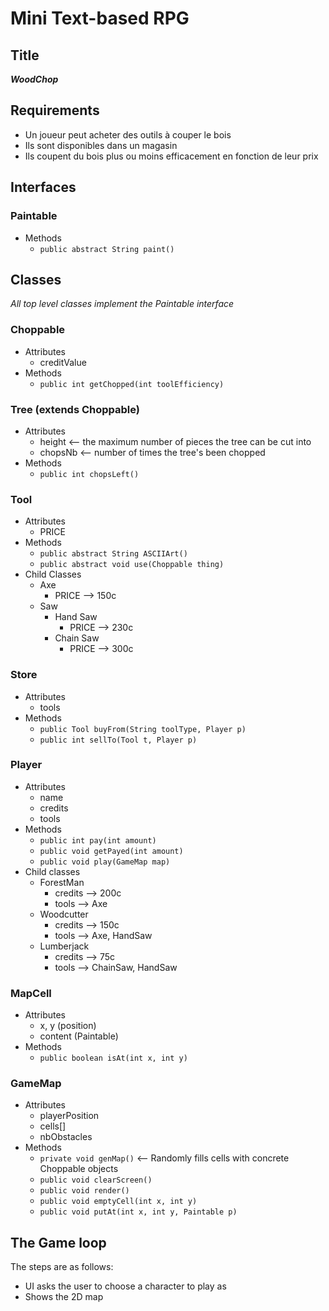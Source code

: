 # Mini Text-based RPG

## Title

***WoodChop***

## Requirements

- Un joueur peut acheter des outils à couper le bois
- Ils sont disponibles dans un magasin
- Ils coupent du bois plus ou moins efficacement en fonction de leur prix

## Interfaces

### Paintable

- Methods
    - `public abstract String paint()`


## Classes

*All top level classes implement the Paintable interface*

### Choppable

- Attributes
    - creditValue
- Methods
    - `public int getChopped(int toolEfficiency)`

### Tree (extends Choppable)

- Attributes
    - height <-- the maximum number of pieces the tree can be cut into
    - chopsNb <-- number of times the tree's been chopped
- Methods
    - `public int chopsLeft()`

### Tool

- Attributes
    - PRICE
- Methods
    - `public abstract String ASCIIArt()`
    - `public abstract void use(Choppable thing)` 
- Child Classes
    - Axe
        - PRICE --> 150c
    - Saw
        - Hand Saw
            - PRICE --> 230c
        - Chain Saw
            - PRICE --> 300c

### Store
- Attributes
    - tools
- Methods
    - `public Tool buyFrom(String toolType, Player p)`
    - `public int sellTo(Tool t, Player p)`

### Player

- Attributes
    - name
    - credits
    - tools
- Methods
    - `public int pay(int amount)`
    - `public void getPayed(int amount)`
    - `public void play(GameMap map)`
- Child classes
    - ForestMan
        - credits --> 200c
        - tools --> Axe
    - Woodcutter
        - credits --> 150c
        - tools --> Axe, HandSaw
    - Lumberjack
        - credits --> 75c
        - tools --> ChainSaw, HandSaw

### MapCell

- Attributes
    - x, y (position)
    - content (Paintable)
- Methods
    - `public boolean isAt(int x, int y)`

### GameMap

- Attributes
    - playerPosition
    - cells[]
    - nbObstacles
- Methods
    - `private void genMap()` <-- Randomly fills cells with concrete Choppable objects
    - `public void clearScreen()`
    - `public void render()`
    - `public void emptyCell(int x, int y)`
    - `public void putAt(int x, int y, Paintable p)`

## The Game loop

The steps are as follows:

- UI asks the user to choose a character to play as
- Shows the 2D map